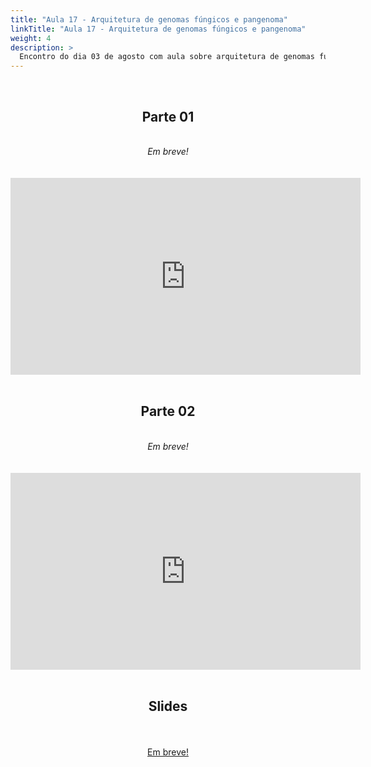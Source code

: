 ```yaml
---
title: "Aula 17 - Arquitetura de genomas fúngicos e pangenoma"
linkTitle: "Aula 17 - Arquitetura de genomas fúngicos e pangenoma"
weight: 4
description: >
  Encontro do dia 03 de agosto com aula sobre arquitetura de genomas fúngicos e pangenoma
---
```


<br>
<div align="center">
<h2>Parte 01</h2>
<br>
<i>Em breve!</i>
<br><br><br>
<iframe width="560" height="315" src="https://www.youtube.com/embed/" frameborder="0" allow="accelerometer; autoplay; clipboard-write; encrypted-media; gyroscope; picture-in-picture" allowfullscreen></iframe>
<br><br>

<h2>Parte 02</h2>
<br>
<i>Em breve!</i>
<br><br><br>
<iframe width="560" height="315" src="https://www.youtube.com/embed/" frameborder="0" allow="accelerometer; autoplay; clipboard-write; encrypted-media; gyroscope; picture-in-picture" allowfullscreen></iframe>
<br><br>

<h2>Slides</h2>
<br><br>
<a href="https://github.com/desirrepetters/gstreinamentoeconsultoria/raw/master/userguide/content/pt-br/genomica/2023_01/sincronas/pdf/aula_.pdf">Em breve!</a>
<br><br>
</div>